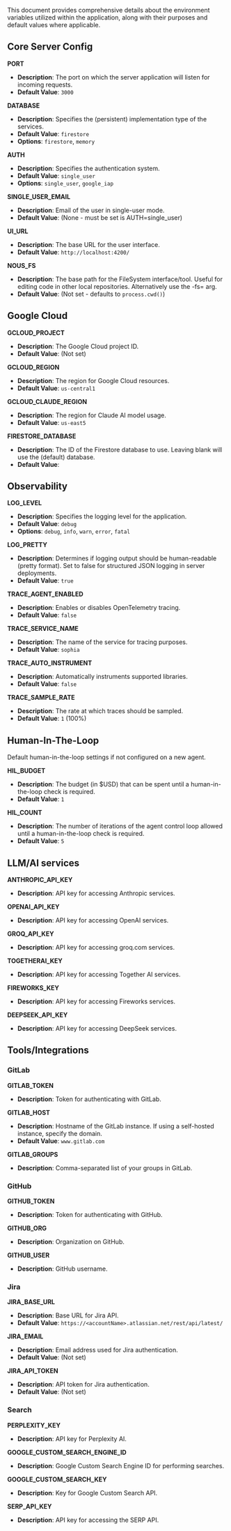This document provides comprehensive details about the environment variables utilized within the application, along with their purposes and default values where applicable.


## Core Server Config

**PORT**

- **Description**: The port on which the server application will listen for incoming requests.
- **Default Value**: `3000`

**DATABASE**

- **Description**: Specifies the (persistent) implementation type of the services.
- **Default Value**: `firestore`
- **Options**: `firestore`, `memory`

**AUTH**

- **Description**: Specifies the authentication system.
- **Default Value**: `single_user`
- **Options**: `single_user`, `google_iap`

**SINGLE_USER_EMAIL**

- **Description**: Email of the user in single-user mode.
- **Default Value**: (None - must be set is AUTH=single_user)

**UI_URL**

- **Description**: The base URL for the user interface.
- **Default Value**: `http://localhost:4200/`

**NOUS_FS**

- **Description**: The base path for the FileSystem interface/tool. Useful for editing code in other local repositories. Alternatively use the -fs= arg.
- **Default Value**: (Not set - defaults to `process.cwd()`)

## Google Cloud

**GCLOUD_PROJECT**

- **Description**: The Google Cloud project ID.
- **Default Value**: (Not set)

**GCLOUD_REGION**

- **Description**: The region for Google Cloud resources.
- **Default Value**: `us-central1`

**GCLOUD_CLAUDE_REGION**

- **Description**: The region for Claude AI model usage.
- **Default Value**: `us-east5`

**FIRESTORE_DATABASE**

- **Description**: The ID of the Firestore database to use. Leaving blank will use the (default) database.
- **Default Value**:

## Observability

**LOG_LEVEL**

- **Description**: Specifies the logging level for the application.
- **Default Value**: `debug`
- **Options**: `debug`, `info`, `warn`, `error`, `fatal`

**LOG_PRETTY**

- **Description**: Determines if logging output should be human-readable (pretty format). Set to false for structured JSON logging in server deployments.
- **Default Value**: `true`

**TRACE_AGENT_ENABLED**

- **Description**: Enables or disables OpenTelemetry tracing.
- **Default Value**: `false`

**TRACE_SERVICE_NAME**

- **Description**: The name of the service for tracing purposes.
- **Default Value**: `sophia`

**TRACE_AUTO_INSTRUMENT**

- **Description**: Automatically instruments supported libraries.
- **Default Value**: `false`

**TRACE_SAMPLE_RATE**

- **Description**: The rate at which traces should be sampled.
- **Default Value**: `1` (100%)

## Human-In-The-Loop

Default human-in-the-loop settings if not configured on a new agent.

**HIL_BUDGET**

- **Description**: The budget (in $USD) that can be spent until a human-in-the-loop check is required.
- **Default Value**: `1`

**HIL_COUNT**

- **Description**: The number of iterations of the agent control loop allowed until a human-in-the-loop check is required.
- **Default Value**: `5`

## LLM/AI services

**ANTHROPIC_API_KEY**

- **Description**: API key for accessing Anthropic services.

**OPENAI_API_KEY**

- **Description**: API key for accessing OpenAI services.

**GROQ_API_KEY**

- **Description**: API key for accessing groq.com services.

**TOGETHERAI_KEY**

- **Description**: API key for accessing Together AI services.

**FIREWORKS_KEY**

- **Description**: API key for accessing Fireworks services.

**DEEPSEEK_API_KEY**

- **Description**: API key for accessing DeepSeek services.

## Tools/Integrations

### GitLab

**GITLAB_TOKEN**

- **Description**: Token for authenticating with GitLab.

**GITLAB_HOST**

- **Description**: Hostname of the GitLab instance. If using a self-hosted instance, specify the domain.
- **Default Value**: `www.gitlab.com`

**GITLAB_GROUPS**

- **Description**: Comma-separated list of your groups in GitLab.

### GitHub

**GITHUB_TOKEN**

- **Description**: Token for authenticating with GitHub.

**GITHUB_ORG**

- **Description**: Organization on GitHub.

**GITHUB_USER**

- **Description**: GitHub username.

### Jira

**JIRA_BASE_URL**

- **Description**: Base URL for Jira API.
- **Default Value**: `https://<accountName>.atlassian.net/rest/api/latest/`

**JIRA_EMAIL**

- **Description**: Email address used for Jira authentication.
- **Default Value**: (Not set)

**JIRA_API_TOKEN**

- **Description**: API token for Jira authentication.
- **Default Value**: (Not set)

### Search

**PERPLEXITY_KEY**

- **Description**: API key for Perplexity AI.

**GOOGLE_CUSTOM_SEARCH_ENGINE_ID**

- **Description**: Google Custom Search Engine ID for performing searches.

**GOOGLE_CUSTOM_SEARCH_KEY**

- **Description**: Key for Google Custom Search API.

**SERP_API_KEY**

- **Description**: API key for accessing the SERP API.
